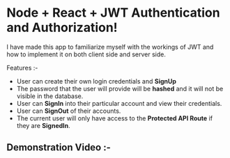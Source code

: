 # Node + React + JWT Authentication and Authorization!

I have made this app to familiarize myself with the workings of JWT and how to implement it on both client side and server side.

Features :-
- User can create their own login credentials and __SignUp__
- The password that the user will provide will be __hashed__ and it will not be visible in the database.
- User can __SignIn__ into their particular account and view their credentials.
- User can __SignOut__ of their accounts.
- The current user will only have access to the __Protected API Route__ if they are __SignedIn__.


## Demonstration Video :-
